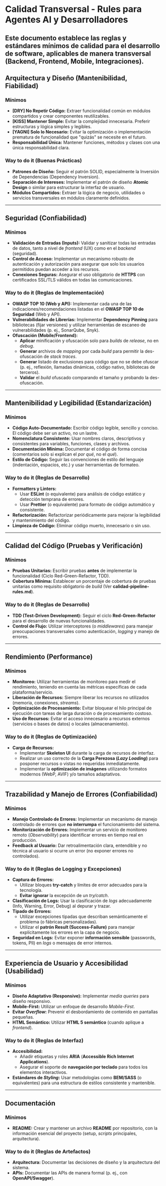 # Calidad Transversal - Rules para Agentes AI y Desarrolladores
Este documento establece las reglas y estándares mínimos de calidad para el desarrollo de software, aplicables de manera transversal (Backend, Frontend, Mobile, Integraciones).
---
## Arquitectura y Diseño (Mantenibilidad, Fiabilidad)
### Mínimos
- **[DRY] No Repetir Código:** Extraer funcionalidad común en módulos compartidos y crear componentes reutilizables.
- **[KISS] Mantener Simple:** Evitar la complejidad innecesaria. Preferir estructuras y lógica simples y legibles.
- **[YAGNI] Solo lo Necesario:** Evitar la optimización o implementación prematura de funcionalidad que "quizás" se necesite en el futuro.
- **Responsabilidad Única:** Mantener funciones, métodos y clases con una única responsabilidad clara.
### Way to do it (Buenas Prácticas)
- **Patrones de Diseño:** Seguir el patrón SOLID, especialmente la Inversión de Dependencias (Dependency Inversion).
- **Separación de Intereses:** Implementar el patrón de diseño **Atomic Design** o similar para estructurar la interfaz de usuario.
- **Módulos Compartidos:** Extraer la lógica de negocio, utilidades o servicios transversales en módulos claramente definidos.
---
## Seguridad (Confiabilidad)
### Mínimos
- **Validación de Entradas (Inputs):** Validar y sanitizar todas las entradas de datos, tanto a nivel de *frontend* (UX) como en el *backend* (seguridad).
- **Control de Acceso:** Implementar un mecanismo robusto de autenticación y autorización para asegurar que solo los usuarios permitidos puedan acceder a los recursos.
- **Conexiones Seguras:** Asegurar el uso obligatorio de **HTTPS** con certificados SSL/TLS válidos en todas las comunicaciones.
### Way to do it (Reglas de Implementación)
- **OWASP TOP 10 (Web y API):** Implementar cada una de las indicaciones/recomendaciones listadas en el **OWASP TOP 10 de Seguridad** (Web y API).
- **Vulnerabilidades de Librerías:** Implementar **Dependency Pinning** para bibliotecas (fijar versiones) y utilizar herramientas de escaneo de vulnerabilidades (p. ej., SonarQube, Snyk).
- **Ofuscación (Mobile/Frontend):**
  - **Aplicar** minificación y ofuscación solo para *builds* de *release*, no en *debug*.
  - **Generar** archivos de *mapping* por cada *build* para permitir la des-ofuscación de *stack traces*.
  - **Generar** listado de exclusiones para código que no se debe ofuscar (p. ej., reflexión, llamadas dinámicas, código nativo, bibliotecas de terceros).
  - **Validar** el *build* ofuscado comparando el tamaño y probando la des-ofuscación.
---
## Mantenibilidad y Legibilidad (Estandarización)
### Mínimos
- **Código Auto-Documentado:** Escribir código legible, sencillo y conciso. El código debe ser un activo, no un lastre.
- **Nomenclatura Consistente:** Usar nombres claros, descriptivos y consistentes para variables, funciones, clases y archivos.
- **Documentación Mínima:** Documentar el código de forma concisa (comentarios solo si explican el *por qué*, no el *qué*).
- **Estilo de Código:** Seguir las convenciones de estilo del lenguaje (indentación, espacios, etc.) y usar herramientas de formateo.
### Way to do it (Reglas de Desarrollo)
- **Formatters y Linters:**
  - Usar **ESLint** (o equivalente) para análisis de código estático y detección temprana de errores.
  - Usar **Prettier** (o equivalente) para formato de código automático y consistente.
- **Refactorización:** Refactorizar periódicamente para mejorar la legibilidad y mantenimiento del código.
- **Limpieza de Código:** Eliminar código muerto, innecesario o sin uso.
---
## Calidad del Código (Pruebas y Verificación)
### Mínimos
- **Pruebas Unitarias:** Escribir pruebas **antes** de implementar la funcionalidad (Ciclo Red-Green-Refactor, TDD).
- **Cobertura Mínima:** Establecer un porcentaje de cobertura de pruebas unitarias como requisito obligatorio de *build* (Ver **calidad-pipeline-rules.md**).
### Way to do it (Reglas de Desarrollo)
- **TDD (Test-Driven Development):** Seguir el ciclo **Red-Green-Refactor** para el desarrollo de nuevas funcionalidades.
- **Control de Flujo:** Utilizar interceptores (o *middlewares*) para manejar preocupaciones transversales como autenticación, *logging* y manejo de errores.
---
## Rendimiento (Performance)
### Mínimos
- **Monitoreo:** Utilizar herramientas de monitoreo para medir el rendimiento, teniendo en cuenta las métricas específicas de cada plataforma/servicio.
- **Liberación de Recursos:** Siempre liberar los recursos no utilizados (memoria, conexiones, *streams*).
- **Optimización de Procesamiento:** Evitar bloquear el hilo principal de ejecución con tareas de larga duración o de procesamiento costoso.
- **Uso de Recursos:** Evitar el acceso innecesario a recursos externos (servicios o bases de datos) o locales (almacenamiento).
### Way to do it (Reglas de Optimización)
- **Carga de Recursos:**
  - Implementar **Skeleton UI** durante la carga de recursos de interfaz.
  - Realizar un uso correcto de la **Carga Perezosa (*Lazy Loading*)** para posponer recursos o vistas no requeridas inmediatamente.
  - Implementar la **optimización de imágenes** utilizando formatos modernos (WebP, AVIF) y/o tamaños adaptativos.
---
## Trazabilidad y Manejo de Errores (Confiabilidad)
### Mínimos
- **Manejo Controlado de Errores:** Implementar un mecanismo de manejo controlado de errores que **no interrumpa** el funcionamiento del sistema.
- **Monitorización de Errores:** Implementar un servicio de monitoreo remoto (*Observability*) para identificar errores en tiempo real en producción.
- **Feedback al Usuario:** Dar retroalimentación clara, entendible y no técnica al usuario si ocurre un error (no exponer errores no controlados).
### Way to do it (Reglas de Logging y Excepciones)
- **Captura de Errores:**
  - Utilizar bloques **try-catch** y límites de error adecuados para la tecnología.
  - **Evitar ignorar** la excepción de un *try/catch*.
- **Clasificación de Logs:** Usar la clasificación de *logs* adecuadamente (Info, Warning, Error, Debug) al depurar y trazar.
- **Tipado de Errores:**
  - Utilizar excepciones tipadas que describan semánticamente el problema (o fábricas personalizadas).
  - Utilizar el **patrón Result (Success-Failure)** para manejar explícitamente los errores en la capa de negocio.
- **Seguridad en Logs:** Evitar exponer **información sensible** (passwords, tokens, PII) en *logs* o mensajes de error internos.
---
## Experiencia de Usuario y Accesibilidad (Usabilidad)
### Mínimos
- **Diseño Adaptativo (Responsive):** Implementar *media queries* para diseño responsivo.
- **Mobile-First:** Utilizar un enfoque de desarrollo *Mobile-First*.
- **Evitar *Overflow*:** Prevenir el desbordamiento de contenido en pantallas pequeñas.
- **HTML Semántico:** Utilizar **HTML 5 semántico** (cuando aplique a *frontend*).
### Way to do it (Reglas de Interfaz)
- **Accesibilidad:**
  - Añadir etiquetas y roles **ARIA** (**Accessible Rich Internet Applications**).
  - Asegurar el soporte de **navegación por teclado** para todos los elementos interactivos.
- **Estándares de *Styling*:** Usar metodologías como **BEM/SASS** (o equivalentes) para una estructura de estilos consistente y mantenible.
---
## Documentación
### Mínimos
- **README:** Crear y mantener un archivo **README** por repositorio, con la información esencial del proyecto (setup, *scripts* principales, arquitectura).
### Way to do it (Reglas de Artefactos)
- **Arquitectura:** Documentar las decisiones de diseño y la arquitectura del sistema.
- **APIs:** Documentar las APIs de manera formal (p. ej., con **OpenAPI/Swagger**).
